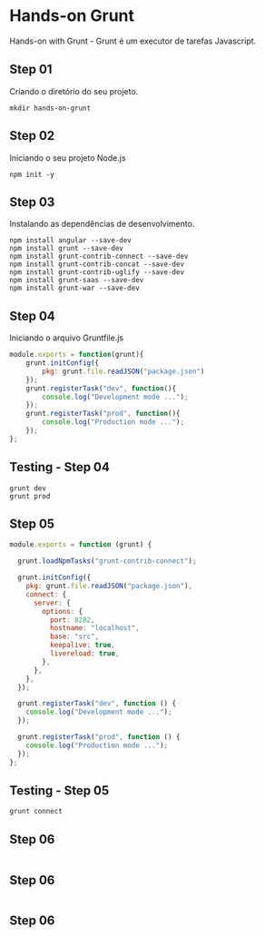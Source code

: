 # Hands-on Grunt

Hands-on with Grunt - Grunt é um executor de tarefas Javascript.

## Step 01

Criando o diretório do seu projeto.

```shell
mkdir hands-on-grunt
```

## Step 02

Iniciando o seu projeto Node.js

```shell
npm init -y
```

## Step 03

Instalando as dependências de desenvolvimento.

```shell
npm install angular --save-dev
npm install grunt --save-dev
npm install grunt-contrib-connect --save-dev
npm install grunt-contrib-concat --save-dev
npm install grunt-contrib-uglify --save-dev
npm install grunt-saas --save-dev
npm install grunt-war --save-dev
```

## Step 04

Iniciando o arquivo Gruntfile.js

```javascript
module.exports = function(grunt){
    grunt.initConfig({
        pkg: grunt.file.readJSON("package.json")
    });
    grunt.registerTask("dev", function(){
        console.log("Development mode ...");
    });
    grunt.registerTask("prod", function(){
        console.log("Production mode ...");
    });
};
```

## Testing - Step 04

```shell
grunt dev
grunt prod
```

## Step 05

```javascript
module.exports = function (grunt) {

  grunt.loadNpmTasks("grunt-contrib-connect");

  grunt.initConfig({
    pkg: grunt.file.readJSON("package.json"),
    connect: {
      server: {
        options: {
          port: 8282,
          hostname: "localhost",
          base: "src",
          keepalive: true,
          livereload: true,
        },
      },
    },
  });

  grunt.registerTask("dev", function () {
    console.log("Development mode ...");
  });

  grunt.registerTask("prod", function () {
    console.log("Production mode ...");
  });
};
```

## Testing - Step 05

```shell
grunt connect
```

## Step 06

```shell
```

## Step 06

```shell
```

## Step 06

```shell
```